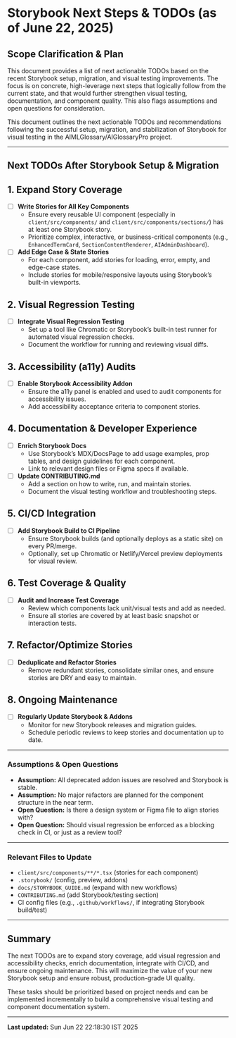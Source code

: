# Storybook Next Steps & TODOs (as of June 22, 2025)

## Scope Clarification & Plan

This document provides a list of next actionable TODOs based on the recent Storybook setup, migration, and visual testing improvements. The focus is on concrete, high-leverage next steps that logically follow from the current state, and that would further strengthen visual testing, documentation, and component quality. This also flags assumptions and open questions for consideration.

This document outlines the next actionable TODOs and recommendations following the successful setup, migration, and stabilization of Storybook for visual testing in the AIMLGlossary/AIGlossaryPro project.

---

## Next TODOs After Storybook Setup & Migration

## 1. Expand Story Coverage
- [ ] **Write Stories for All Key Components**
  - Ensure every reusable UI component (especially in `client/src/components/` and `client/src/components/sections/`) has at least one Storybook story.
  - Prioritize complex, interactive, or business-critical components (e.g., `EnhancedTermCard`, `SectionContentRenderer`, `AIAdminDashboard`).
- [ ] **Add Edge Case & State Stories**
  - For each component, add stories for loading, error, empty, and edge-case states.
  - Include stories for mobile/responsive layouts using Storybook’s built-in viewports.

## 2. Visual Regression Testing
- [ ] **Integrate Visual Regression Testing**
  - Set up a tool like Chromatic or Storybook’s built-in test runner for automated visual regression checks.
  - Document the workflow for running and reviewing visual diffs.

## 3. Accessibility (a11y) Audits
- [ ] **Enable Storybook Accessibility Addon**
  - Ensure the a11y panel is enabled and used to audit components for accessibility issues.
  - Add accessibility acceptance criteria to component stories.

## 4. Documentation & Developer Experience
- [ ] **Enrich Storybook Docs**
  - Use Storybook’s MDX/DocsPage to add usage examples, prop tables, and design guidelines for each component.
  - Link to relevant design files or Figma specs if available.
- [ ] **Update CONTRIBUTING.md**
  - Add a section on how to write, run, and maintain stories.
  - Document the visual testing workflow and troubleshooting steps.

## 5. CI/CD Integration
- [ ] **Add Storybook Build to CI Pipeline**
  - Ensure Storybook builds (and optionally deploys as a static site) on every PR/merge.
  - Optionally, set up Chromatic or Netlify/Vercel preview deployments for visual review.

## 6. Test Coverage & Quality
- [ ] **Audit and Increase Test Coverage**
  - Review which components lack unit/visual tests and add as needed.
  - Ensure all stories are covered by at least basic snapshot or interaction tests.

## 7. Refactor/Optimize Stories
- [ ] **Deduplicate and Refactor Stories**
  - Remove redundant stories, consolidate similar ones, and ensure stories are DRY and easy to maintain.

## 8. Ongoing Maintenance
- [ ] **Regularly Update Storybook & Addons**
  - Monitor for new Storybook releases and migration guides.
  - Schedule periodic reviews to keep stories and documentation up to date.

---

### Assumptions & Open Questions
- **Assumption:** All deprecated addon issues are resolved and Storybook is stable.
- **Assumption:** No major refactors are planned for the component structure in the near term.
- **Open Question:** Is there a design system or Figma file to align stories with?
- **Open Question:** Should visual regression be enforced as a blocking check in CI, or just as a review tool?

---

### Relevant Files to Update
- `client/src/components/**/*.tsx` (stories for each component)
- `.storybook/` (config, preview, addons)
- `docs/STORYBOOK_GUIDE.md` (expand with new workflows)
- `CONTRIBUTING.md` (add Storybook/testing section)
- CI config files (e.g., `.github/workflows/`, if integrating Storybook build/test)

---

## Summary

The next TODOs are to expand story coverage, add visual regression and accessibility checks, enrich documentation, integrate with CI/CD, and ensure ongoing maintenance. This will maximize the value of your new Storybook setup and ensure robust, production-grade UI quality.

These tasks should be prioritized based on project needs and can be implemented incrementally to build a comprehensive visual testing and component documentation system.

---

**Last updated:** Sun Jun 22 22:18:30 IST 2025
